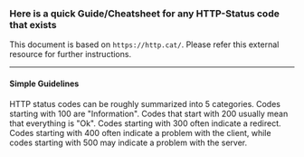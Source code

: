 ### Here is a quick Guide/Cheatsheet for any HTTP-Status code that exists

This document is based on `https://http.cat/`. Please refer this external resource for further instructions.

---

#### Simple Guidelines

HTTP status codes can be roughly summarized into 5 categories.
Codes starting with 100 are "Information". Codes that start with 200 usually mean that everything is "Ok". Codes starting with 300 often indicate a redirect. Codes starting with 400 often indicate a problem with the client, while codes starting with 500 may indicate a problem with the server.
